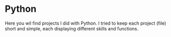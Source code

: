 # Python

Here you wil find projects I did with Python. I tried to keep each project (file) short and simple, each displaying different skills and functions.
